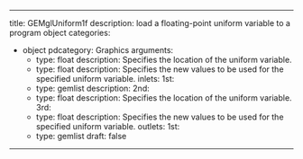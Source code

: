 
---
title: GEMglUniform1f
description: load a floating-point uniform variable to a program object
categories:
  - object
pdcategory: Graphics
arguments:
    - type: float
      description: Specifies the location of the uniform variable.
    - type: float
      description: Specifies the new values to be used for the specified uniform variable.
inlets:
  1st:
    - type: gemlist
      description:
  2nd:
    - type: float
      description: Specifies the location of the uniform variable.
  3rd:
    - type: float
      description: Specifies the new values to be used for the specified uniform variable.
outlets:
  1st:
    - type: gemlist
draft: false
---

